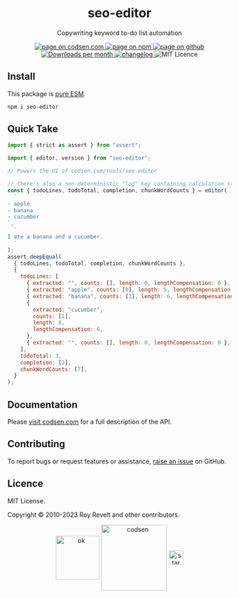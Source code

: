 <h1 align="center">seo-editor</h1>

<p align="center">Copywriting keyword to-do list automation</p>

<p align="center">
  <a href="https://codsen.com/os/seo-editor" rel="nofollow noreferrer noopener">
    <img src="https://img.shields.io/badge/-codsen-blue?style=flat-square" alt="page on codsen.com">
  </a>
  <a href="https://www.npmjs.com/package/seo-editor" rel="nofollow noreferrer noopener">
    <img src="https://img.shields.io/badge/-npm-blue?style=flat-square" alt="page on npm">
  </a>
  <a href="https://github.com/codsen/codsen/tree/main/packages/seo-editor" rel="nofollow noreferrer noopener">
    <img src="https://img.shields.io/badge/-github-blue?style=flat-square" alt="page on github">
  </a>
  <a href="https://npmcharts.com/compare/seo-editor?interval=30" rel="nofollow noreferrer noopener" target="_blank">
    <img src="https://img.shields.io/npm/dm/seo-editor.svg?style=flat-square" alt="Downloads per month">
  </a>
  <a href="https://codsen.com/os/seo-editor/changelog" rel="nofollow noreferrer noopener">
    <img src="https://img.shields.io/badge/changelog-here-brightgreen?style=flat-square" alt="changelog">
  </a>
  <img src="https://img.shields.io/badge/licence-MIT-brightgreen.svg?style=flat-square" alt="MIT Licence">
</p>

## Install

This package is [pure ESM](https://gist.github.com/sindresorhus/a39789f98801d908bbc7ff3ecc99d99c).

```bash
npm i seo-editor
```

## Quick Take

```js
import { strict as assert } from "assert";

import { editor, version } from "seo-editor";

// Powers the UI of codsen.com/tools/seo-editor

// there's also a non-deterministic "log" key containing calculation statistics
const { todoLines, todoTotal, completion, chunkWordCounts } = editor(
  `
- apple
- banana
- cucumber
`,
  `
I ate a banana and a cucumber.
  `
);
assert.deepEqual(
  { todoLines, todoTotal, completion, chunkWordCounts },
  {
    todoLines: [
      { extracted: "", counts: [], length: 0, lengthCompensation: 0 },
      { extracted: "apple", counts: [0], length: 5, lengthCompensation: 3 },
      { extracted: "banana", counts: [1], length: 6, lengthCompensation: 2 },
      {
        extracted: "cucumber",
        counts: [1],
        length: 8,
        lengthCompensation: 0,
      },
      { extracted: "", counts: [], length: 0, lengthCompensation: 0 },
    ],
    todoTotal: 3,
    completion: [2],
    chunkWordCounts: [7],
  }
);
```

## Documentation

Please [visit codsen.com](https://codsen.com/os/seo-editor/) for a full description of the API.

## Contributing

To report bugs or request features or assistance, [raise an issue](https://github.com/codsen/codsen/issues/new/choose) on GitHub.

## Licence

MIT License.

Copyright © 2010-2023 Roy Revelt and other contributors.

<p align="center"><img src="https://codsen.com/images/png-codsen-ok.png" width="98" alt="ok" align="center"> <img src="https://codsen.com/images/png-codsen-1.png" width="148" alt="codsen" align="center"> <img src="https://codsen.com/images/png-codsen-star-small.png" width="32" alt="star" align="center"></p>
